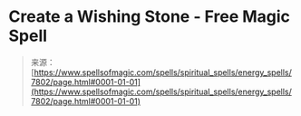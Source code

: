<!--yml
category: 未分类
date: 2024-06-12 18:42:53
-->

# Create a Wishing Stone - Free Magic Spell

> 来源：[https://www.spellsofmagic.com/spells/spiritual_spells/energy_spells/7802/page.html#0001-01-01](https://www.spellsofmagic.com/spells/spiritual_spells/energy_spells/7802/page.html#0001-01-01)